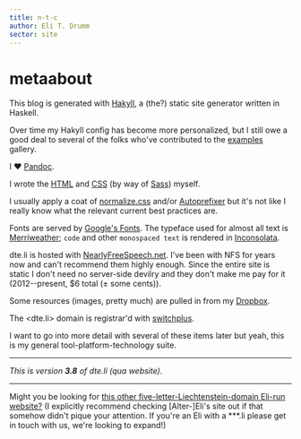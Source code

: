 ```yaml
---
title: n-t-c
author: Eli T. Drumm
sector: site
---
```


# metaabout


This blog is generated with [Hakyll][], a (the?) static site generator written in Haskell.

Over time my Hakyll config has become more personalized, but
I still owe a good deal to several of the folks who've contributed to the [examples][Hakyll examples]
gallery.


I ♥ [Pandoc][].
<!-- &#9829; -->


I wrote the [HTML][HTML5] and [CSS][] (by way of [Sass][]) myself.

I usually apply a coat of [normalize.css][] and/or [Autoprefixer][]
but it's not like I really know what the relevant current best practices
are.



Fonts are served by [Google's Fonts][Google Fonts].
The typeface used for almost all text is [Merriweather][];
`code` and other `monospaced text` is rendered in [Inconsolata][Inconsolata site].


dte.li is hosted with [NearlyFreeSpeech.net][].
I've been with NFS for years now and can't recommend them highly enough.
Since the entire site is static I don't need no server-side devilry
and they don't make me pay for it
(2012--present, $6 total (± some cents)).


Some resources (images, pretty much) are pulled in from my [Dropbox][].


The <dte.li> domain is registrar'd with [switchplus][].


I want to go into more detail with several of these items later
but yeah, this is my general tool-platform-technology suite.

------------

*This is version **3.8** of dte.li (qua website).*


<!--
![](images/v1t.png)
![](images/v2t.png)
![](images/v3t.png)
![](images/v3.5t.png)
-->

<!--
![](https://dl.dropboxusercontent.com/u/2280103/dteli/images/core/v1t.png "v1")
![](https://dl.dropboxusercontent.com/u/2280103/dteli/images/core/v2t.png "v2")
![](https://dl.dropboxusercontent.com/u/2280103/dteli/images/core/v3t.png "v3")
![](https://dl.dropboxusercontent.com/u/2280103/dteli/images/core/v3.5t.png "v3.5")
-->



------------

Might you be looking for [this other five-letter-Liechtenstein-domain Eli-run website?][eli.li]
(I explicitly recommend checking [Alter-]Eli's site out if that somehow didn't pique your
attention. If you're an Eli with a ***.li please get in touch with us, we're looking to expand!)











[Hakyll]: https://jaspervdj.be/hakyll/
[Hakyll examples]: https://jaspervdj.be/hakyll/examples.html
[Pandoc]: http://pandoc.org/README.html


[HTML5]: https://www.w3.org/TR/html5/
[CSS]: https://www.w3.org/Style/CSS/
[Sass]: http://sass-lang.com/
[Google Fonts]: https://www.google.com/fonts/
[Merriweather]: https://www.google.com/fonts/specimen/Merriweather
[Inconsolata site]: http://www.levien.com/type/myfonts/inconsolata.html
[Inconsolata GF]: https://www.google.com/fonts/specimen/Inconsolata

[Autoprefixer]: https://github.com/postcss/autoprefixer
[normalize.css]: http://necolas.github.io/normalize.css/

[NearlyFreeSpeech.net]: https://www.nearlyfreespeech.net/
[Dropbox]: https://www.dropbox.com/

[switchplus]: https://switchplus.ch/

<!-- * emacs
* Atom + relevant packages
* Brackets?
* git
* rsync
* awstats
* Arch Linux -->


[eli.li]: https://eli.li/
